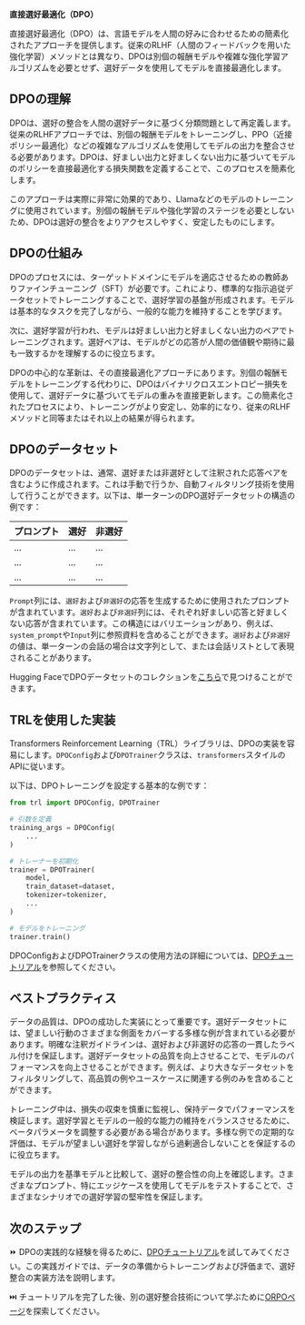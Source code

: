 **直接選好最適化（DPO）**

直接選好最適化（DPO）は、言語モデルを人間の好みに合わせるための簡素化されたアプローチを提供します。従来のRLHF（人間のフィードバックを用いた強化学習）メソッドとは異なり、DPOは別個の報酬モデルや複雑な強化学習アルゴリズムを必要とせず、選好データを使用してモデルを直接最適化します。

## DPOの理解

DPOは、選好の整合を人間の選好データに基づく分類問題として再定義します。従来のRLHFアプローチでは、別個の報酬モデルをトレーニングし、PPO（近接ポリシー最適化）などの複雑なアルゴリズムを使用してモデルの出力を整合させる必要があります。DPOは、好ましい出力と好ましくない出力に基づいてモデルのポリシーを直接最適化する損失関数を定義することで、このプロセスを簡素化します。

このアプローチは実際に非常に効果的であり、Llamaなどのモデルのトレーニングに使用されています。別個の報酬モデルや強化学習のステージを必要としないため、DPOは選好の整合をよりアクセスしやすく、安定したものにします。

## DPOの仕組み

DPOのプロセスには、ターゲットドメインにモデルを適応させるための教師ありファインチューニング（SFT）が必要です。これにより、標準的な指示追従データセットでトレーニングすることで、選好学習の基盤が形成されます。モデルは基本的なタスクを完了しながら、一般的な能力を維持することを学びます。

次に、選好学習が行われ、モデルは好ましい出力と好ましくない出力のペアでトレーニングされます。選好ペアは、モデルがどの応答が人間の価値観や期待に最も一致するかを理解するのに役立ちます。

DPOの中心的な革新は、その直接最適化アプローチにあります。別個の報酬モデルをトレーニングする代わりに、DPOはバイナリクロスエントロピー損失を使用して、選好データに基づいてモデルの重みを直接更新します。この簡素化されたプロセスにより、トレーニングがより安定し、効率的になり、従来のRLHFメソッドと同等またはそれ以上の結果が得られます。

## DPOのデータセット

DPOのデータセットは、通常、選好または非選好として注釈された応答ペアを含むように作成されます。これは手動で行うか、自動フィルタリング技術を使用して行うことができます。以下は、単一ターンのDPO選好データセットの構造の例です：

| プロンプト | 選好 | 非選好 |
|--------|---------|-----------|
| ...    | ...     | ...       |
| ...    | ...     | ...       |
| ...    | ...     | ...       |

`Prompt`列には、`選好`および`非選好`の応答を生成するために使用されたプロンプトが含まれています。`選好`および`非選好`列には、それぞれ好ましい応答と好ましくない応答が含まれています。この構造にはバリエーションがあり、例えば、`system_prompt`や`Input`列に参照資料を含めることができます。`選好`および`非選好`の値は、単一ターンの会話の場合は文字列として、または会話リストとして表現されることがあります。

Hugging FaceでDPOデータセットのコレクションを[こちら](https://huggingface.co/collections/argilla/preference-datasets-for-dpo-656f0ce6a00ad2dc33069478)で見つけることができます。

## TRLを使用した実装

Transformers Reinforcement Learning（TRL）ライブラリは、DPOの実装を容易にします。`DPOConfig`および`DPOTrainer`クラスは、`transformers`スタイルのAPIに従います。

以下は、DPOトレーニングを設定する基本的な例です：

```python
from trl import DPOConfig, DPOTrainer

# 引数を定義
training_args = DPOConfig(
    ...
)

# トレーナーを初期化
trainer = DPOTrainer(
    model,
    train_dataset=dataset,
    tokenizer=tokenizer,
    ...
)

# モデルをトレーニング
trainer.train()
```

DPOConfigおよびDPOTrainerクラスの使用方法の詳細については、[DPOチュートリアル](./notebooks/dpo_finetuning_example.ipynb)を参照してください。

## ベストプラクティス

データの品質は、DPOの成功した実装にとって重要です。選好データセットには、望ましい行動のさまざまな側面をカバーする多様な例が含まれている必要があります。明確な注釈ガイドラインは、選好および非選好の応答の一貫したラベル付けを保証します。選好データセットの品質を向上させることで、モデルのパフォーマンスを向上させることができます。例えば、より大きなデータセットをフィルタリングして、高品質の例やユースケースに関連する例のみを含めることができます。

トレーニング中は、損失の収束を慎重に監視し、保持データでパフォーマンスを検証します。選好学習とモデルの一般的な能力の維持をバランスさせるために、ベータパラメータを調整する必要がある場合があります。多様な例での定期的な評価は、モデルが望ましい選好を学習しながら過剰適合しないことを保証するのに役立ちます。

モデルの出力を基準モデルと比較して、選好の整合性の向上を確認します。さまざまなプロンプト、特にエッジケースを使用してモデルをテストすることで、さまざまなシナリオでの選好学習の堅牢性を保証します。

## 次のステップ

⏩ DPOの実践的な経験を得るために、[DPOチュートリアル](./notebooks/dpo_finetuning_example.ipynb)を試してみてください。この実践ガイドでは、データの準備からトレーニングおよび評価まで、選好整合の実装方法を説明します。

⏭️ チュートリアルを完了した後、別の選好整合技術について学ぶために[ORPOページ](./orpo.md)を探索してください。

